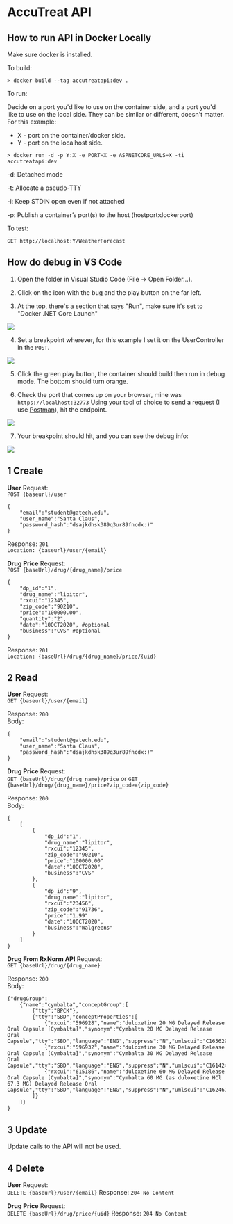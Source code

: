 
# AccuTreat API

## How to run API in Docker Locally
Make sure docker is installed.

To build:
```
> docker build --tag accutreatapi:dev .
```

To run:

Decide on a port you'd  like to use on the container side, and a port you'd like to use on the local side.
They can be similar or different, doesn't matter.
For this example:
- X - port on the container/docker side.
- Y - port on the localhost side.

```
> docker run -d -p Y:X -e PORT=X -e ASPNETCORE_URLS=X -ti accutreatapi:dev
```

-d: Detached mode

-t: Allocate a pseudo-TTY

-i: Keep STDIN open even if not attached

-p: Publish a container’s port(s) to the host (hostport:dockerport)

To test:
```
GET http://localhost:Y/WeatherForecast
```

## How do debug in VS Code

1. Open the folder in Visual Studio Code (File -> Open Folder...).

2.  Click on the icon with the bug and the play button on the far left.

3.  At the top, there's a section that says "Run", make sure it's set to "Docker .NET Core Launch"

![](.\images\docker-dot-net-core-launch.png)

4.  Set a breakpoint wherever, for this example I set it on the UserController in the ``POST``.

![](.\images\breakpoint-example.png)

5.  Click the green play button, the container should build then run in debug mode.  The bottom should turn orange.

6. Check the port that comes up on your browser, mine was ``https://localhost:32773`` Using your tool of choice to send a request (I use [Postman](https://www.postman.com/downloads/)), hit the endpoint.

![](.\images\postman-post-user.png)

7. Your breakpoint should hit, and you can see the debug info:

![](.\images\hit-breakpoint.png)



## 1 Create

**User**
Request:  
`POST {baseurl}/user`
```
{
	"email":"student@gatech.edu",
	"user_name":"Santa Claus",
	"password_hash":"dsajkdhsk389q3ur89fncdx:)"
}
```

Response:  `201`  
`Location: {baseurl}/user/{email}`

**Drug Price**
Request:  
`POST {baseUrl}/drug/{drug_name}/price`
```
{
	"dp_id":"1",
	"drug_name":"lipitor",
	"rxcui":"12345",
	"zip_code":"90210",
	"price":"100000.00",
	"quantity":"2",
	"date":"10OCT2020", #optional
	"business":"CVS" #optional
}
```

Response:  `201`  
`Location: {baseUrl}/drug/{drug_name}/price/{uid}`


## 2 Read

**User**
Request:  
`GET {baseurl}/user/{email}`


Response:  `200`  
Body:
```
{
	"email":"student@gatech.edu",
	"user_name":"Santa Claus",
	"password_hash":"dsajkdhsk389q3ur89fncdx:)"
}
```

**Drug Price**
Request:  
`GET {baseUrl}/drug/{drug_name}/price`
or
`GET {baseUrl}/drug/{drug_name}/price?zip_code={zip_code}`


Response:  `200`  
Body:
```
{
	[
		{
			"dp_id":"1",
			"drug_name":"lipitor",
			"rxcui":"12345",
			"zip_code":"90210",
			"price":"100000.00"
			"date":"10OCT2020",
			"business":"CVS"
		},
		{
			"dp_id":"9",
			"drug_name":"lipitor",
			"rxcui":"23456",
			"zip_code":"91736",
			"price":"1.99"
			"date":"10OCT2020",
			"business":"Walgreens"
		}
	]
}
```

**Drug From RxNorm API**
Request:  
`GET {baseUrl}/drug/{drug_name}`

Response:  `200`  
Body:
```
{"drugGroup":
	{"name":"cymbalta","conceptGroup":[
		{"tty":"BPCK"},
		{"tty":"SBD","conceptProperties":[
			{"rxcui":"596928","name":"duloxetine 20 MG Delayed Release Oral Capsule [Cymbalta]","synonym":"Cymbalta 20 MG Delayed Release Oral Capsule","tty":"SBD","language":"ENG","suppress":"N","umlscui":"C1656295"},
			{"rxcui":"596932","name":"duloxetine 30 MG Delayed Release Oral Capsule [Cymbalta]","synonym":"Cymbalta 30 MG Delayed Release Oral Capsule","tty":"SBD","language":"ENG","suppress":"N","umlscui":"C1614249"},
			{"rxcui":"615186","name":"duloxetine 60 MG Delayed Release Oral Capsule [Cymbalta]","synonym":"Cymbalta 60 MG (as duloxetine HCl 67.3 MG) Delayed Release Oral Capsule","tty":"SBD","language":"ENG","suppress":"N","umlscui":"C1624617"}
		]}
	]}
}
```

## 3 Update

Update calls to the API will not be used.

## 4 Delete

**User**
Request:  
`DELETE {baseurl}/user/{email}`
Response:  `204 No Content`  


**Drug Price**
Request:  
`DELETE {baseUrl}/drug/price/{uid}`
Response:  `204 No Content`  
